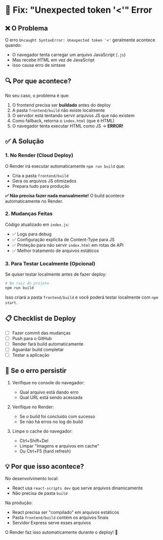 # 🔧 Fix: "Unexpected token '<'" Error

## ❌ O Problema

O erro `Uncaught SyntaxError: Unexpected token '<'` geralmente acontece quando:
- O navegador tenta carregar um arquivo JavaScript (`.js`)
- Mas recebe HTML em vez de JavaScript
- Isso causa erro de sintaxe

## 🔍 Por que acontece?

No seu caso, o problema é que:
1. O frontend precisa ser **buildado** antes do deploy
2. A pasta `frontend/build` não existe localmente
3. O servidor está tentando servir arquivos JS que não existem
4. Como fallback, retorna o `index.html` (que é HTML)
5. O navegador tenta executar HTML como JS → **ERROR!**

## ✅ A Solução

### 1. No Render (Cloud Deploy)

O Render irá executar automaticamente `npm run build` que:
- Cria a pasta `frontend/build`
- Gera os arquivos JS otimizados
- Prepara tudo para produção

**✅ Não precisa fazer nada manualmente!** O build acontece automaticamente no Render.

### 2. Mudanças Feitas

Código atualizado em `index.js`:
- ✅ Logs para debug
- ✅ Configuração explícita de Content-Type para JS
- ✅ Proteção para não servir `index.html` em rotas de API
- ✅ Melhor tratamento de arquivos estáticos

### 3. Para Testar Localmente (Opcional)

Se quiser testar localmente antes de fazer deploy:

```powershell
# Na raiz do projeto
npm run build
```

Isso criará a pasta `frontend/build` e você poderá testar localmente com `npm start`.

## 📋 Checklist de Deploy

- [ ] Fazer commit das mudanças
- [ ] Push para o GitHub
- [ ] Render fará build automaticamente
- [ ] Aguardar build completar
- [ ] Testar a aplicação

## 🐛 Se o erro persistir

1. Verifique no console do navegador:
   - Qual arquivo está dando erro
   - Qual URL está sendo acessada

2. Verifique no Render:
   - Se o build foi concluído com sucesso
   - Se não há erros no log do build

3. Limpe o cache do navegador:
   - Ctrl+Shift+Del
   - Limpar "Imagens e arquivos em cache"
   - Ou Ctrl+F5 (hard refresh)

## 💡 Por que isso acontece?

No desenvolvimento local:
- React usa `react-scripts dev` que serve arquivos dinamicamente
- Não precisa de pasta `build`

Na produção:
- React precisa ser "compilado" em arquivos estáticos
- Pasta `frontend/build` contém os arquivos finais
- Servidor Express serve esses arquivos

O Render faz isso automaticamente durante o deploy! 🎉

